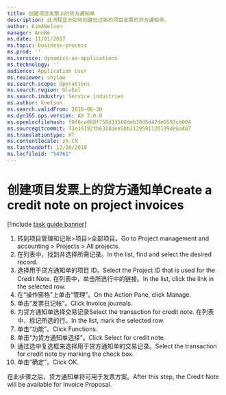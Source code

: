 ```yaml
---
title: 创建项目发票上的贷方通知单
description: 此流程显示如何创建已过帐的项目发票的贷方通知单。
author: KimANelson
manager: AnnBe
ms.date: 11/01/2017
ms.topic: business-process
ms.prod: ''
ms.service: dynamics-ax-applications
ms.technology: ''
audience: Application User
ms.reviewer: shylaw
ms.search.scope: Operations
ms.search.region: Global
ms.search.industry: Service industries
ms.author: knelson
ms.search.validFrom: 2016-06-30
ms.dyn365.ops.version: AX 7.0.0
ms.openlocfilehash: f8f6ca068f758d33560deb30d5d47de0593cb004
ms.sourcegitcommit: 73e10192fb6318dee5bb1129591120199de6a487
ms.translationtype: HT
ms.contentlocale: zh-CN
ms.lasthandoff: 12/20/2018
ms.locfileid: "54761"
---
```

# <a name="create-a-credit-note-on-project-invoices"></a><span data-ttu-id="e3522-103">创建项目发票上的贷方通知单</span><span class="sxs-lookup"><span data-stu-id="e3522-103">Create a credit note on project invoices</span></span>

[!include [task guide banner](../../includes/task-guide-banner.md)]

1. <span data-ttu-id="e3522-104">转到项目管理和记账>项目>全部项目。</span><span class="sxs-lookup"><span data-stu-id="e3522-104">Go to Project management and accounting > Projects > All projects.</span></span> 
2. <span data-ttu-id="e3522-105">在列表中，找到并选择所需记录。</span><span class="sxs-lookup"><span data-stu-id="e3522-105">In the list, find and select the desired record.</span></span> 
3. <span data-ttu-id="e3522-106">选择用于贷方通知单的项目 ID。</span><span class="sxs-lookup"><span data-stu-id="e3522-106">Select the Project ID that is used for the Credit Note.</span></span> <span data-ttu-id="e3522-107">在列表中，单击所选行中的链接。</span><span class="sxs-lookup"><span data-stu-id="e3522-107">In the list, click the link in the selected row.</span></span> 
4. <span data-ttu-id="e3522-108">在“操作窗格”上单击“管理”。</span><span class="sxs-lookup"><span data-stu-id="e3522-108">On the Action Pane, click Manage.</span></span> 
5. <span data-ttu-id="e3522-109">单击“发票日记帐”。</span><span class="sxs-lookup"><span data-stu-id="e3522-109">Click Invoice journals.</span></span> 
6. <span data-ttu-id="e3522-110">为贷方通知单选择交易记录</span><span class="sxs-lookup"><span data-stu-id="e3522-110">Select the transaction for credit note.</span></span> <span data-ttu-id="e3522-111">在列表中，标记所选的行。</span><span class="sxs-lookup"><span data-stu-id="e3522-111">In the list, mark the selected row.</span></span> 
7. <span data-ttu-id="e3522-112">单击“功能”。</span><span class="sxs-lookup"><span data-stu-id="e3522-112">Click Functions.</span></span> 
8. <span data-ttu-id="e3522-113">单击“为贷方通知单选择”。</span><span class="sxs-lookup"><span data-stu-id="e3522-113">Click Select for credit note.</span></span> 
9. <span data-ttu-id="e3522-114">通过选中复选框来选择用于贷方通知单的交易记录。</span><span class="sxs-lookup"><span data-stu-id="e3522-114">Select the transaction for credit note by marking the check box.</span></span>
10. <span data-ttu-id="e3522-115">单击“确定”。</span><span class="sxs-lookup"><span data-stu-id="e3522-115">Click OK.</span></span> 

<span data-ttu-id="e3522-116">在此步骤之后，贷方通知单将可用于发票方案。</span><span class="sxs-lookup"><span data-stu-id="e3522-116">After this step, the Credit Note will be available for Invoice Proposal.</span></span>
